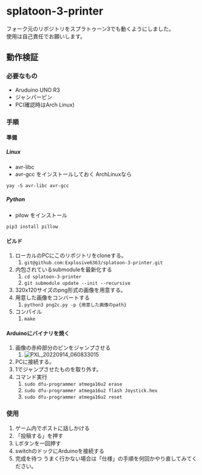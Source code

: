 # splatoon-3-printer
フォーク元のリポジトリをスプラトゥーン3でも動くようにしました。  
使用は自己責任でお願いします。

## 動作検証
### 必要なもの
- Aruduino UNO R3
- ジャンパーピン
- PC(確認時はArch Linux)

### 手順
#### 準備
##### Linux
- avr-libc
- avr-gcc
をインストールしておく
ArchLinuxなら
```angular2html
yay -S avr-libc avr-gcc
```

##### Python
- pilow
をインストール
```angular2html
pip3 install pillow
```
#### ビルド
1. ローカルのPCにこのリポジトリをcloneする。
   1. `git@github.com:Explosive6363/splatoon-3-printer.git`
2. 内包されているsubmoduleを最新化する
   1. `cd splatoon-3-printer`
   2. `git submodule update --init --recursive`
3. 320x120サイズのpng形式の画像を用意する。
4. 用意した画像をコンバートする
   1. `python3 png2c.py -p {用意した画像のpath}`
5. コンパイル
   1. `make`

#### Arduinoにバイナリを焼く
1. 画像の赤枠部分のピンをジャンプさせる
   1. ![PXL_20220914_060833015](https://user-images.githubusercontent.com/49982049/190075709-5ea909af-ed3d-4481-ba22-b3b421440ecd.jpg)
2. PCに接続する。
3. 1でジャンプさせたものを取り外す。
4. コマンド実行
   1. `sudo dfu-programmer atmega16u2 erase`
   2. `sudo dfu-programmer atmega16u2 flash Joystick.hex `
   3. `sudo dfu-programmer atmega16u2 reset`

### 使用
1. ゲーム内でポストに話しかける
2. 「投稿する」を押す
3. Lボタンを一回押す
4. switchのドックにArduinoを接続する
5. 完成を待つ
うまく行かない場合は「仕様」の手順を何回かやり直してみてください。
